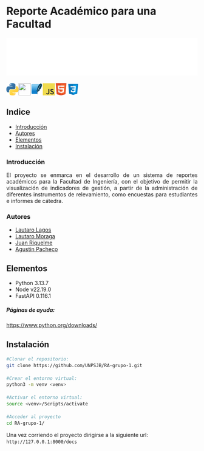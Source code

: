 # Reporte Académico para una Facultad

<img height="100" alt="ReporteAcademico" width="100%" src="README/marquee.svg" />

<div>

<br>
<img align="left" src="README/icon/python.png" />
<img align="left" src="README/icon/django.png" width="32" height="32"/>
<img align="left" src="README/icon/SQLite.png" width="32" height="32"/>
<img align="left" src="README/icon/javascript.png"/>
<img align="left" src="README/icon/html5.png" width="32" height="32"/>
<img align="left" src="README/icon/CSS3.png" width="32" height="32"/>

<br>
</div>
<br>

## Indice
- [Introducción](#introducción)
- [Autores](#autores)
- [Elementos](#elementos)
- [Instalación](#instalación)

### Introducción
<p align="justify">
El proyecto se enmarca en el desarrollo de un sistema de reportes académicos para la Facultad de Ingeniería, con el objetivo de permitir la visualización de indicadores de
gestión, a partir de la administración de diferentes instrumentos de relevamiento, como encuestas para estudiantes e informes de cátedra. 

</p>

### Autores
- [Lautaro Lagos]()
- [Lautaro Moraga]()
- [Juan Riquelme]()
- [Agustin Pacheco]()

## Elementos
- Python 3.13.7  
- Node v22.19.0
- FastAPI 0.116.1  

##### Páginas de ayuda:

<a> https://www.python.org/downloads/ </a>

## Instalación
```bash
#Clonar el repositorio:
git clone https://github.com/UNPSJB/RA-grupo-1.git

#Crear el entorno virtual:
python3 -m venv <venv>

#Activar el entorno virtual:
source <venv>/Scripts/activate

#Acceder al proyecto
cd RA-grupo-1/

```
Una vez corriendo el proyecto dirigirse a la siguiente url: `http://127.0.0.1:8000/docs` 
